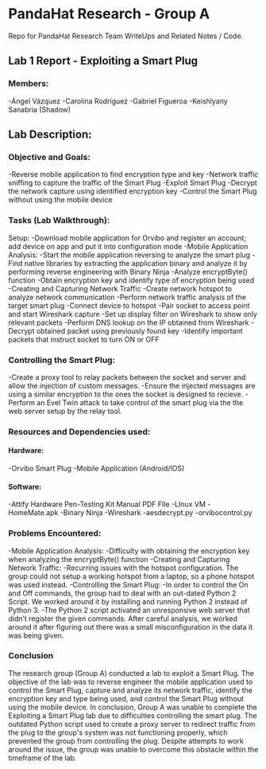 # PandaHat Research - Group A
Repo for PandaHat Research Team WriteUps and Related Notes / Code.

## Lab 1 Report - Exploiting a Smart Plug

### Members:
-Ángel Vázquez
-Carolina Rodríguez
-Gabriel Figueroa
-Keishlyany Sanabria (Shadow)

## Lab Description:

### Objective and Goals:
-Reverse mobile application to find encryption type and key
-Network traffic sniffing to capture the traffic of the Smart Plug
-Exploit Smart Plug
-Decrypt the network capture using identified encryption key
-Control the Smart Plug without using the mobile device
### Tasks (Lab Walkthrough):
Setup:
-Download mobile application for Orvibo and register an account; add device on app and put it into configuration mode
-Mobile Application Analysis:
-Start the mobile application reversing to analyze the smart plug
-Find native libraries by extracting the application binary and analyze it by performing reverse engineering with Binary Ninja
-Analyze encryptByte() function
-Obtain encryption key and identify type of encryption being used
-Creating and Capturing Network Traffic 
-Create network hotspot to analyze network communication 
-Perform network traffic analysis of the target smart plug
-Connect device to hotspot
-Pair socket to access point and start Wireshark capture
-Set up display filter on Wireshark to show only relevant packets
-Perform DNS lookup on the IP obtained from Wireshark
-Decrypt obtained packet using previously found key
-Identify important packets that instruct socket to turn ON or OFF

### Controlling the Smart Plug:
-Create a proxy tool to relay packets between the socket and server and allow the injection of custom messages.
-Ensure the injected messages are using a similar encryption to the ones the socket is designed to recieve.
-Perform an Evel Twin attack to take control of the smart plug via the the web server setup by the relay tool.

### Resources and Dependencies used:
#### Hardware:
-Orvibo Smart Plug
-Mobile Application (Android/IOS)
#### Software:
-Attify Hardware Pen-Testing Kit Manual PDF FIle
-LInux VM 
-HomeMate.apk
-Binary Ninja
-Wireshark
-aesdecrypt.py
-orvibocontrol.py

### Problems Encountered:
-Mobile Application Analysis:
-Difficulty with obtaining the encryption key when analyzing the encryptByte() function
-Creating and Capturing Network Traffic:
-Recurring issues with the hotspot configuration. The group could not setup a working hotspot from a laptop, so a phone hotspot was used instead. 
-Controlling the Smart Plug:
-In order to control the On and Off commands, the group had to deal with an out-dated Python 2 Script. We worked around it by installing and running Python 2 instead of Python 3. 
-The Python 2 script activated an unresponsive web server that didn’t register the given commands. After careful analysis, we worked around it after figuring out there was a small misconfiguration in the data it was being given.

### Conclusion

The research group (Group A) conducted a lab to exploit a Smart Plug. The objective of the lab was to reverse engineer the mobile application used to control the Smart Plug, capture and analyze its network traffic, identify the encryption key and type being used, and control the Smart Plug without using the mobile device. In conclusion, Group A was unable to complete the Exploiting a Smart Plug lab due to difficulties controlling the smart plug. The outdated Python script used to create a proxy server to redirect traffic from the plug to the group's system was not functioning properly, which prevented the group from controlling the plug. Despite attempts to work around the issue, the group was unable to overcome this obstacle within the timeframe of the lab.




